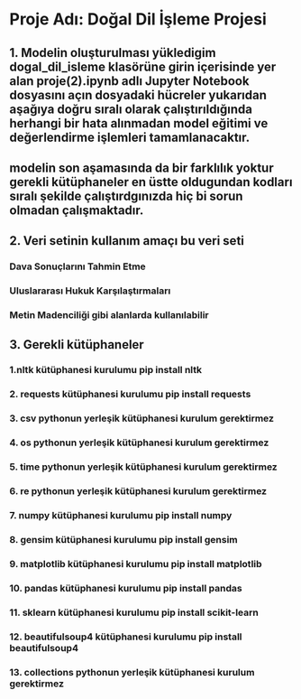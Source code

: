 # Proje Adı: Doğal Dil İşleme Projesi

## 1. Modelin oluşturulması yükledigim dogal_dil_isleme klasörüne girin içerisinde yer alan proje(2).ipynb adlı Jupyter Notebook dosyasını açın dosyadaki hücreler yukarıdan aşağıya doğru sıralı olarak çalıştırıldığında herhangi bir hata alınmadan model eğitimi ve değerlendirme işlemleri tamamlanacaktır.
## modelin son aşamasında da bir farklılık yoktur gerekli kütüphaneler en üstte oldugundan kodları sıralı şekilde çalıştırdgınızda hiç bi sorun olmadan çalışmaktadır. 

## 2. Veri setinin kullanım amaçı bu veri seti 
### Dava Sonuçlarını Tahmin Etme
### Uluslararası Hukuk Karşılaştırmaları
### Metin Madenciliği gibi alanlarda kullanılabilir

## 3. Gerekli kütüphaneler
### 1.nltk kütüphanesi kurulumu pip install nltk
### 2. requests kütüphanesi kurulumu pip install requests
### 3. csv pythonun yerleşik kütüphanesi kurulum gerektirmez
### 4. os pythonun yerleşik kütüphanesi kurulum gerektirmez
### 5. time pythonun yerleşik kütüphanesi kurulum gerektirmez
### 6. re pythonun yerleşik kütüphanesi kurulum gerektirmez
### 7. numpy kütüphanesi kurulumu pip install numpy
### 8. gensim kütüphanesi kurulumu pip install gensim
### 9. matplotlib kütüphanesi kurulumu pip install matplotlib
### 10. pandas kütüphanesi kurulumu pip install pandas
### 11. sklearn kütüphanesi kurulumu pip install scikit-learn 
### 12. beautifulsoup4 kütüphanesi kurulumu pip install beautifulsoup4
### 13. collections pythonun yerleşik kütüphanesi kurulum gerektirmez

